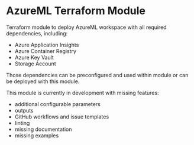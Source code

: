 # AzureML Terraform Module

Terraform module to deploy AzureML workspace with all required dependencies, including:
* Azure Application Insights
* Azure Container Registry
* Azure Key Vault
* Storage Account

Those dependencies can be preconfigured and used within module or can be deployed with this module.

This module is currently in development with missing features:
* additional configurable parameters
* outputs
* GitHub workflows and issue templates
* linting
* missing documentation
* missing examples
